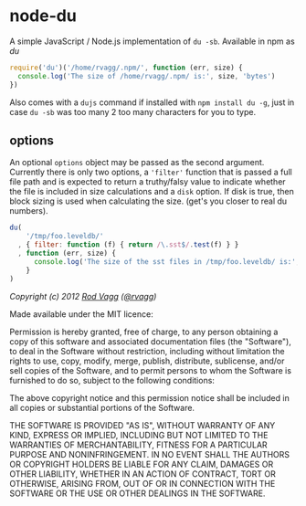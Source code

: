 # node-du
A simple JavaScript / Node.js implementation of `du -sb`. Available in npm as *du*

```js
require('du')('/home/rvagg/.npm/', function (err, size) {
  console.log('The size of /home/rvagg/.npm/ is:', size, 'bytes')
})
```

Also comes with a `dujs` command if installed with `npm install du -g`, just in case `du -sb` was too many 2 too many characters for you to type.

## options

An optional `options` object may be passed as the second argument. Currently there is only two options,
a `'filter'` function that is passed a full file path and is expected to return a truthy/falsy value to indicate whether the file is included in size calculations
and a `disk` option. If disk is true, then block sizing is used when calculating the size. (get's you closer to real du numbers).

```js
du(
    '/tmp/foo.leveldb/'
  , { filter: function (f) { return /\.sst$/.test(f) } }
  , function (err, size) {
      console.log('The size of the sst files in /tmp/foo.leveldb/ is:', size, 'bytes')
    }
)
```

*Copyright (c) 2012 [Rod Vagg](https://github.com/rvagg) ([@rvagg](https://twitter.com/rvagg))*

Made available under the MIT licence:

Permission is hereby granted, free of charge, to any person obtaining a copy
of this software and associated documentation files (the "Software"), to deal
in the Software without restriction, including without limitation the rights
to use, copy, modify, merge, publish, distribute, sublicense, and/or sell
copies of the Software, and to permit persons to whom the Software is furnished
to do so, subject to the following conditions:

The above copyright notice and this permission notice shall be included in all
copies or substantial portions of the Software.

THE SOFTWARE IS PROVIDED "AS IS", WITHOUT WARRANTY OF ANY KIND, EXPRESS OR
IMPLIED, INCLUDING BUT NOT LIMITED TO THE WARRANTIES OF MERCHANTABILITY,
FITNESS FOR A PARTICULAR PURPOSE AND NONINFRINGEMENT. IN NO EVENT SHALL THE
AUTHORS OR COPYRIGHT HOLDERS BE LIABLE FOR ANY CLAIM, DAMAGES OR OTHER
LIABILITY, WHETHER IN AN ACTION OF CONTRACT, TORT OR OTHERWISE, ARISING FROM,
OUT OF OR IN CONNECTION WITH THE SOFTWARE OR THE USE OR OTHER DEALINGS IN THE
SOFTWARE.
